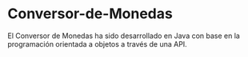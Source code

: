 # Conversor-de-Monedas
El Conversor de Monedas ha sido desarrollado en Java con base en la programación orientada a objetos a través de una API.
